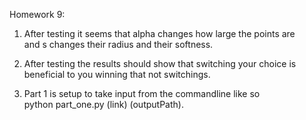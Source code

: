 Homework 9:  
1. After testing it seems that alpha changes how large the points are  
and s changes their radius and their softness.  
2. After testing the results should show that switching your choice is  
beneficial to you winning that not switchings.  

1. Part 1 is setup to take input from the commandline like so  
python part_one.py (link) (outputPath).
